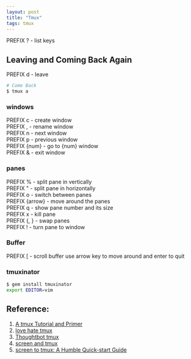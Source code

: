 ```yaml
---
layout: post
title: "Tmux"
tags: tmux
---
```


PREFIX ? - list keys  

## Leaving and Coming Back Again

PREFIX d - leave  

```sh
# Come Back
$ tmux a
```

### windows
PREFIX c - create window  
PREFIX , - rename window  
PREFIX n - next window  
PREFIX p - previous window  
PREFIX {num} - go to {num} window  
PREFIX & - exit window  

### panes
PREFIX % - split pane in vertically  
PREFIX " - split pane in horizontally  
PREFIX o - switch between panes  
PREFIX {arrow} - move around the panes  
PREFIX q - show pane number and its size  
PREFIX x - kill pane  
PREFIX {, } - swap panes  
PREFIX ! - turn pane to window  

### Buffer
PREFIX [ - scroll buffer use arrow key to move around and enter to quit

### tmuxinator

```sh
$ gem install tmuxinator
export EDITOR=vim
```

## Reference:
1. [A tmux Tutorial and Primer](http://www.danielmiessler.com/study/tmux/)
2. [love hate tmux](http://robots.thoughtbot.com/love-hate-tmux)
3. [Thoughtbot tmux](https://learn.thoughtbot.com/tmux)
4. [screen and tmux](http://www.dayid.org/os/notes/tm.html)
5. [screen to tmux: A Humble Quick-start Guide](http://myhumblecorner.wordpress.com/2011/08/30/screen-to-tmux-a-humble-quick-start-guide/)


